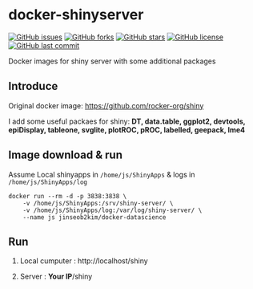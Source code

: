 # docker-shinyserver

[![GitHub issues](https://img.shields.io/github/issues/jinseob2kim/docker-shinyserver.svg)](https://github.com/jinseob2kim/docker-shinyserver/issues)
[![GitHub forks](https://img.shields.io/github/forks/jinseob2kim/docker-shinyserver.svg)](https://github.com/jinseob2kim/docker-shinyserver/network)
[![GitHub stars](https://img.shields.io/github/stars/jinseob2kim/docker-shinyserver.svg)](https://github.com/jinseob2kim/docker-shinyserver/stargazers)
[![GitHub license](https://img.shields.io/github/license/jinseob2kim/docker-shinyserver.svg)](https://github.com/jinseob2kim/docker-shinyserver/blob/master/LICENSE)
[![GitHub last commit](https://img.shields.io/github/last-commit/google/skia.svg)](https://github.com/jinseob2kim/docker-shinyserver)

Docker images for shiny server with some additional packages

## Introduce

Original docker image: https://github.com/rocker-org/shiny 


I add some useful packaes for shiny: **DT, data.table, ggplot2, devtools, epiDisplay, tableone, svglite, plotROC, pROC, labelled, geepack, lme4**


## Image download & run
Assume Local shinyapps in `/home/js/ShinyApps` & logs in `/home/js/ShinyApps/log`


```shell
docker run --rm -d -p 3838:3838 \
    -v /home/js/ShinyApps:/srv/shiny-server/ \
    -v /home/js/ShinyApps/log:/var/log/shiny-server/ \
    --name js jinseob2kim/docker-datascience
```

## Run 

1. Local cumputer : http://localhost/shiny


2. Server : **Your IP**/shiny